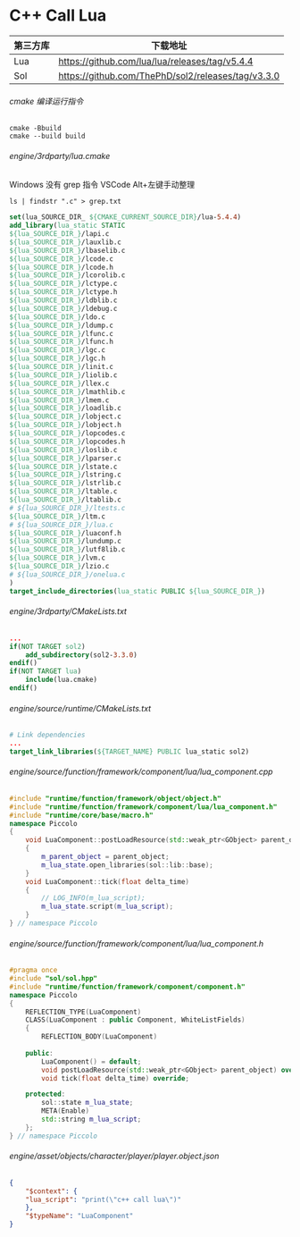 # C++ Call Lua

| 第三方库 | 下载地址                                           |
| -------- | -------------------------------------------------- |
| Lua      | https://github.com/lua/lua/releases/tag/v5.4.4     |
| Sol      | https://github.com/ThePhD/sol2/releases/tag/v3.3.0 |

###### cmake 编译运行指令

```shell
cmake -Bbuild
cmake --build build
```

###### engine/3rdparty/lua.cmake

Windows 没有 grep 指令 VSCode Alt+左键手动整理

```shell
ls | findstr ".c" > grep.txt
```

```cmake
set(lua_SOURCE_DIR_ ${CMAKE_CURRENT_SOURCE_DIR}/lua-5.4.4)
add_library(lua_static STATIC
${lua_SOURCE_DIR_}/lapi.c
${lua_SOURCE_DIR_}/lauxlib.c
${lua_SOURCE_DIR_}/lbaselib.c
${lua_SOURCE_DIR_}/lcode.c
${lua_SOURCE_DIR_}/lcode.h
${lua_SOURCE_DIR_}/lcorolib.c
${lua_SOURCE_DIR_}/lctype.c
${lua_SOURCE_DIR_}/lctype.h
${lua_SOURCE_DIR_}/ldblib.c
${lua_SOURCE_DIR_}/ldebug.c
${lua_SOURCE_DIR_}/ldo.c
${lua_SOURCE_DIR_}/ldump.c
${lua_SOURCE_DIR_}/lfunc.c
${lua_SOURCE_DIR_}/lfunc.h
${lua_SOURCE_DIR_}/lgc.c
${lua_SOURCE_DIR_}/lgc.h
${lua_SOURCE_DIR_}/linit.c
${lua_SOURCE_DIR_}/liolib.c
${lua_SOURCE_DIR_}/llex.c
${lua_SOURCE_DIR_}/lmathlib.c
${lua_SOURCE_DIR_}/lmem.c
${lua_SOURCE_DIR_}/loadlib.c
${lua_SOURCE_DIR_}/lobject.c
${lua_SOURCE_DIR_}/lobject.h
${lua_SOURCE_DIR_}/lopcodes.c
${lua_SOURCE_DIR_}/lopcodes.h
${lua_SOURCE_DIR_}/loslib.c
${lua_SOURCE_DIR_}/lparser.c
${lua_SOURCE_DIR_}/lstate.c                                                          
${lua_SOURCE_DIR_}/lstring.c                                                             
${lua_SOURCE_DIR_}/lstrlib.c                                                             
${lua_SOURCE_DIR_}/ltable.c                                                              
${lua_SOURCE_DIR_}/ltablib.c                                                             
# ${lua_SOURCE_DIR_}/ltests.c                                                             
${lua_SOURCE_DIR_}/ltm.c                                                                 
# ${lua_SOURCE_DIR_}/lua.c                                                               
${lua_SOURCE_DIR_}/luaconf.h                                                             
${lua_SOURCE_DIR_}/lundump.c                                                             
${lua_SOURCE_DIR_}/lutf8lib.c                                                             
${lua_SOURCE_DIR_}/lvm.c                                                                 
${lua_SOURCE_DIR_}/lzio.c                                                                 
# ${lua_SOURCE_DIR_}/onelua.c                                                            
)                                               
target_include_directories(lua_static PUBLIC ${lua_SOURCE_DIR_})
```

###### engine/3rdparty/CMakeLists.txt

```cmake
...
if(NOT TARGET sol2)
    add_subdirectory(sol2-3.3.0)
endif()
if(NOT TARGET lua)
    include(lua.cmake)
endif()
```

###### engine/source/runtime/CMakeLists.txt

```cmake
# Link dependencies
...
target_link_libraries(${TARGET_NAME} PUBLIC lua_static sol2)
```

###### engine/source/function/framework/component/lua/lua_component.cpp

```cpp
#include "runtime/function/framework/object/object.h"
#include "runtime/function/framework/component/lua/lua_component.h"
#include "runtime/core/base/macro.h"
namespace Piccolo
{
    void LuaComponent::postLoadResource(std::weak_ptr<GObject> parent_object)
    {
        m_parent_object = parent_object;
        m_lua_state.open_libraries(sol::lib::base);
    }
    void LuaComponent::tick(float delta_time)
    {
        // LOG_INFO(m_lua_script);
        m_lua_state.script(m_lua_script);
    }
} // namespace Piccolo
```

###### engine/source/function/framework/component/lua/lua_component.h

```c++
#pragma once
#include "sol/sol.hpp"
#include "runtime/function/framework/component/component.h"
namespace Piccolo
{
    REFLECTION_TYPE(LuaComponent)
    CLASS(LuaComponent : public Component, WhiteListFields)
    {
        REFLECTION_BODY(LuaComponent)
            
    public:
        LuaComponent() = default;
        void postLoadResource(std::weak_ptr<GObject> parent_object) override;
        void tick(float delta_time) override;

    protected:
        sol::state m_lua_state;
        META(Enable)
        std::string m_lua_script;
    };
} // namespace Piccolo
```

###### engine/asset/objects/character/player/player.object.json

```json
{
	"$context": {
	"lua_script": "print(\"c++ call lua\")"
	},
	"$typeName": "LuaComponent"
}
```

